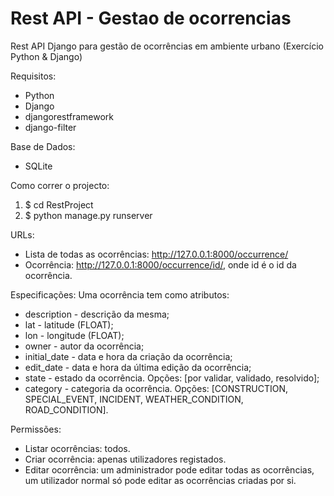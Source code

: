 # Rest API - Gestao de ocorrencias
Rest API Django para gestão de ocorrências em ambiente urbano (Exercício Python & Django)

Requisitos:
 - Python
 - Django
 - djangorestframework
 - django-filter
 
 Base de Dados:
  - SQLite
 
 Como correr o projecto:
  1) $ cd RestProject
  2) $ python manage.py runserver

URLs:
  - Lista de todas as ocorrências: http://127.0.0.1:8000/occurrence/
  - Ocorrência: http://127.0.0.1:8000/occurrence/id/, onde id é o id da ocorrência.
  
Especificações:
  Uma ocorrência tem como atributos:
   - description - descrição da mesma;
   - lat - latitude (FLOAT);
   - lon - longitude (FLOAT);
   - owner - autor da ocorrência;
   - initial_date - data e hora da criação da ocorrência;
   - edit_date - data e hora da última edição da ocorrência;
   - state - estado da ocorrência. Opções: [por validar, validado, resolvido];
   - category - categoria da ocorrência. Opções: [CONSTRUCTION, SPECIAL_EVENT, INCIDENT, WEATHER_CONDITION, ROAD_CONDITION].
   
Permissões:
  - Listar ocorrências: todos.
  - Criar ocorrência: apenas utilizadores registados.
  - Editar ocorrência: um administrador pode editar todas as ocorrências, um utilizador normal só pode editar as ocorrências criadas por si.


